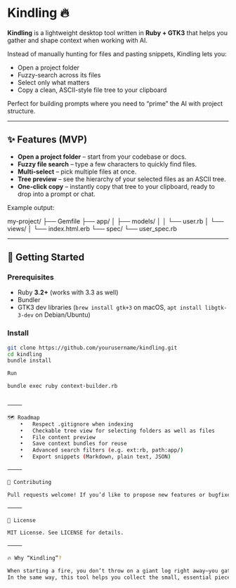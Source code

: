 # Kindling 🔥

**Kindling** is a lightweight desktop tool written in **Ruby + GTK3** that helps you gather and shape context when working with AI.  

Instead of manually hunting for files and pasting snippets, Kindling lets you:  
- Open a project folder  
- Fuzzy-search across its files  
- Select only what matters  
- Copy a clean, ASCII-style file tree to your clipboard  

Perfect for building prompts where you need to “prime” the AI with project structure.

---

## ✨ Features (MVP)

- **Open a project folder** – start from your codebase or docs.  
- **Fuzzy file search** – type a few characters to quickly find files.  
- **Multi-select** – pick multiple files at once.  
- **Tree preview** – see the hierarchy of your selected files as an ASCII tree.  
- **One-click copy** – instantly copy that tree to your clipboard, ready to drop into a prompt or chat.  

Example output:

my-project/
├── Gemfile
├── app/
│   ├── models/
│   │   └── user.rb
│   └── views/
│       └── index.html.erb
└── spec/
└── user_spec.rb

---

## 🚀 Getting Started

### Prerequisites

- Ruby **3.2+** (works with 3.3 as well)  
- Bundler  
- GTK3 dev libraries (`brew install gtk+3` on macOS, `apt install libgtk-3-dev` on Debian/Ubuntu)

### Install

```bash
git clone https://github.com/yourusername/kindling.git
cd kindling
bundle install

Run

bundle exec ruby context-builder.rb


⸻

🗺 Roadmap
	•	Respect .gitignore when indexing
	•	Checkable tree view for selecting folders as well as files
	•	File content preview
	•	Save context bundles for reuse
	•	Advanced search filters (e.g. ext:rb, path:app/)
	•	Export snippets (Markdown, plain text, JSON)

⸻

🤝 Contributing

Pull requests welcome! If you’d like to propose new features or bugfixes, please open an issue first to discuss.

⸻

📜 License

MIT License. See LICENSE for details.

⸻

🔥 Why “Kindling”?

When starting a fire, you don’t throw on a giant log right away—you gather kindling to spark it.
In the same way, this tool helps you collect the small, essential pieces of context that let your work with AI catch fire.
